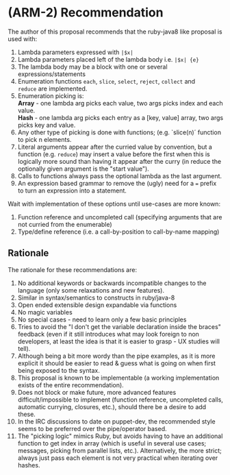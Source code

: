 (ARM-2) Recommendation
======================

The author of this proposal recommends that the ruby-java8 like proposal is used with:

1.  Lambda parameters expressed with `|$x|`
2.  Lambda parameters placed left of the lambda body i.e. `|$x| {e}`
3.  The lambda body may be a block with one or several
    expressions/statements
4.  Enumeration functions `each`, `slice`, `select`, `reject`, `collect` and `reduce` are
    implemented.
5.  Enumeration picking is:  
    **Array** - one lambda arg picks each value, two args picks index and each value.  
    **Hash**  - one lambda arg picks each entry as a [key, value] array, two args picks key and value.
6.  Any other type of picking is done with functions; (e.g. `slice(n)´ function to pick n elements.
7.  Literal arguments appear after the curried value by convention, but
    a function (e.g. `reduce`) may insert a value before the first when
    this is logically more sound than having it appear after the curry
    (in reduce the optionally given argument is the "start value").
8.  Calls to functions always pass the optional lambda as the last argument.
9.  An expression based grammar to remove the (ugly) need for a `=` prefix to
    turn an expression into a statement.


Wait with implementation of these options until use-cases are more known:

1. Function reference and uncompleted call (specifying arguments that
   are not curried from the enumerable)
2. Type/define reference (i.e. a call-by-position to call-by-name mapping)

Rationale
---------
The rationale for these recommendations are:

1.  No additional keywords or backwards incompatible changes to the
    language (only some relaxations and new features).
2.  Similar in syntax/semantics to constructs in ruby/java-8
3.  Open ended extensible design expandable via functions
4.  No magic variables
5.  No special cases - need to learn only a few basic principles
6.  Tries to avoid the "I don't get the variable declaration inside the
    braces" feedback (even if it still introduces what may look foreign
    to non developers, at least the idea is that it is easier to grasp -
    UX studies will tell).
7.  Although being a bit more wordy than the pipe examples, as it is more explicit
    it should be easier to read & guess what is going on when first
    being exposed to the syntax.
8.  This proposal is known to be implementable (a working implementation
    exists of the entire recommendation).
9.  Does not block or make future, more advanced features difficult/impossible to
    implement (function reference, uncompleted calls, automatic
    currying, closures, etc.), should there be a desire to add these.
10. In the IRC discussions to date on puppet-dev, the recommended style
    seems to be preferred over the pipe/operator based.
11. The "picking logic" mimics Ruby, but avoids having to have an additional function to get index in array
    (which is useful in several use cases; messages, picking from parallel lists, etc.).
    Alternatively, the more strict; always just pass each element is not very practical when iterating over hashes.
